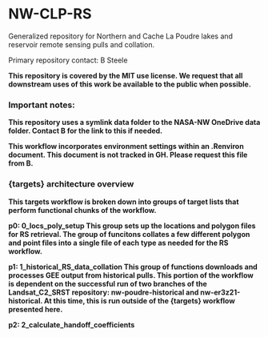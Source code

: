 # NW-CLP-RS

Generalized repository for Northern and Cache La Poudre lakes and reservoir 
remote sensing pulls and collation.

Primary repository contact: B Steele <b dot steele at colostate dot edu>

This repository is covered by the MIT use license. We request that all 
downstream uses of this work be available to the public when possible.


### Important notes: 

This repository uses a symlink data folder to the NASA-NW OneDrive data folder. 
Contact B for the link to this if needed. 

This workflow incorporates environment settings within an .Renviron document. This 
document is not tracked in GH. Please request this file from B. 


### {targets} architecture overview

This targets workflow is broken down into groups of target lists that perform
functional chunks of the workflow.

__p0: 0_locs_poly_setup__
This group sets up the locations and polygon files for RS retrieval. The group 
of funcitons collates a few different polygon and point files into a single
file of each type as needed for the RS workflow. 

__p1: 1_historical_RS_data_collation__
This group of functions downloads and processes GEE output from historical pulls.
This portion of the workflow is dependent on the successful run of two 
branches of the Landsat_C2_SRST repository: nw-poudre-historical and 
nw-er3z21-historical. At this time, this is run outside of the {targets} workflow 
presented here. 

__p2: 2_calculate_handoff_coefficients__

